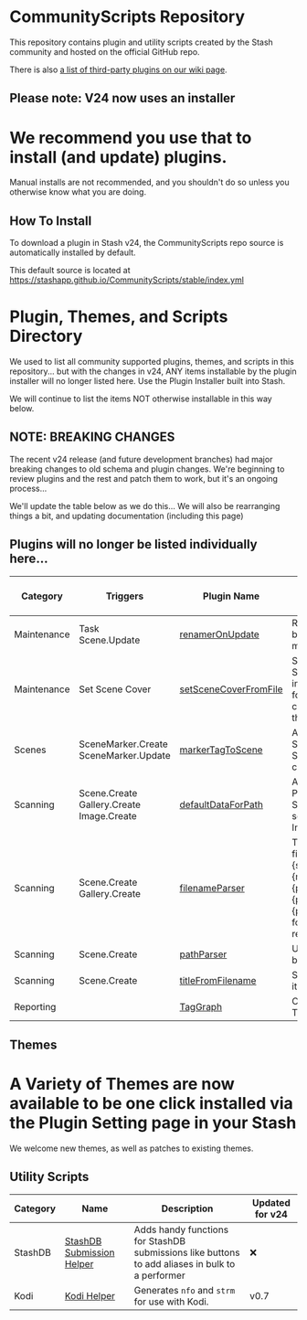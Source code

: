 # CommunityScripts Repository

This repository contains plugin and utility scripts created by the Stash community and hosted on the official GitHub repo.  

There is also [a list of third-party plugins on our wiki page](https://github.com/stashapp/stash/wiki/Plugins-&--Scripts).

## Please note: V24 now uses an installer
# We recommend you use that to install (and update) plugins.  
Manual installs are not recommended, and you shouldn't do so unless you otherwise know what you are doing.

## How To Install
To download a plugin in Stash v24, the CommunityScripts repo source is automatically installed by default.

This default source is located at https://stashapp.github.io/CommunityScripts/stable/index.yml

# Plugin, Themes, and Scripts Directory
We used to list all community supported plugins, themes, and scripts in this repository...
but with the changes in v24, ANY items installable by the plugin installer will no longer listed here.
Use the Plugin Installer built into Stash.

We will continue to list the items NOT otherwise installable in this way below.

## NOTE: BREAKING CHANGES
The recent v24 release (and future development branches) had major breaking changes to old schema and plugin changes.
We're beginning to review plugins and the rest and patch them to work, but it's an ongoing process...

We'll update the table below as we do this...
We will also be rearranging things a bit, and updating documentation (including this page)

## Plugins will no longer be listed individually here...

Category|Triggers|Plugin Name|Description|Minimum Stash version|Updated for v24|
--------|-----------|-----------|-----------|---------------------|-----
Maintenance|Task<br />Scene.Update|[renamerOnUpdate](plugins/renamerOnUpdate)|Rename/Move your file based on Stash metadata.|v2.4|:white_check_mark: STOPGAP
Maintenance|Set Scene Cover|[setSceneCoverFromFile](plugins/setSceneCoverFromFile)|Searchs Stash for Scenes with a cover image in the same folder and sets the cover image in stash to that image|v0.7|:x:
Scenes|SceneMarker.Create<br />SceneMarker.Update|[markerTagToScene](plugins/markerTagToScene)|Adds primary tag of Scene Marker to the Scene on marker create/update.|v0.8 ([46bbede](https://github.com/stashapp/stash/commit/46bbede9a07144797d6f26cf414205b390ca88f9))|:x:
Scanning|Scene.Create<br />Gallery.Create<br />Image.Create|[defaultDataForPath](plugins/defaultDataForPath)|Adds configured Tags, Performers and/or Studio to all newly scanned Scenes, Images and Galleries..|v0.8|:x:
Scanning|Scene.Create<br />Gallery.Create|[filenameParser](plugins/filenameParser)|Tries to parse filenames, primarily in {studio}.{year}.{month}.{day}.{performer1firstname}.{performer1lastname}.{performer2}.{title} format, into the respective fields|v0.10|:x:
Scanning|Scene.Create|[pathParser](plugins/pathParser)|Updates scene info based on the file path.|v0.17|:x:
Scanning|Scene.Create|[titleFromFilename](plugins/titleFromFilename)|Sets the scene title to its filename|v0.17|:x:
Reporting||[TagGraph](plugins/tagGraph)|Creates a visual of the Tag relations.|v0.7|:x:

## Themes

# A Variety of Themes are now available to be one click installed via the Plugin Setting page in your Stash
We welcome new themes, as well as patches to existing themes.

## Utility Scripts

|Category|Name|Description|Updated for v24|
---------|---------------|-----------|----
StashDB  |[StashDB Submission Helper](/userscripts/StashDB_Submission_Helper)|Adds handy functions for StashDB submissions like buttons to add aliases in bulk to a performer|:x:
Kodi|[Kodi Helper](scripts/kodi-helper)|Generates `nfo` and `strm` for use with Kodi.|v0.7|:x:
